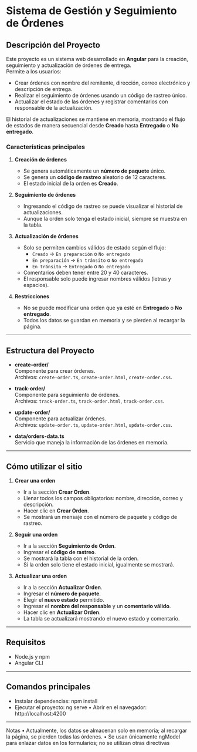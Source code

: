 
# Sistema de Gestión y Seguimiento de Órdenes
## Descripción del Proyecto
Este proyecto es un sistema web desarrollado en **Angular** para la creación, seguimiento y actualización de órdenes de entrega.  
Permite a los usuarios:
- Crear órdenes con nombre del remitente, dirección, correo electrónico y descripción de entrega.
- Realizar el seguimiento de órdenes usando un código de rastreo único.
- Actualizar el estado de las órdenes y registrar comentarios con responsable de la actualización.

El historial de actualizaciones se mantiene en memoria, mostrando el flujo de estados de manera secuencial desde **Creado** hasta **Entregado** o **No entregado**.

### Características principales

1. **Creación de órdenes**  
   - Se genera automáticamente un **número de paquete** único.  
   - Se genera un **código de rastreo** aleatorio de 12 caracteres.  
   - El estado inicial de la orden es **Creado**.

2. **Seguimiento de órdenes**  
   - Ingresando el código de rastreo se puede visualizar el historial de actualizaciones.  
   - Aunque la orden solo tenga el estado inicial, siempre se muestra en la tabla.

3. **Actualización de órdenes**  
   - Solo se permiten cambios válidos de estado según el flujo:  
     - `Creado` → `En preparación` o `No entregado`  
     - `En preparación` → `En tránsito` o `No entregado`  
     - `En tránsito` → `Entregado` o `No entregado`  
   - Comentarios deben tener entre 20 y 40 caracteres.  
   - El responsable solo puede ingresar nombres válidos (letras y espacios).

4. **Restricciones**  
   - No se puede modificar una orden que ya esté en **Entregado** o **No entregado**.  
   - Todos los datos se guardan en memoria y se pierden al recargar la página.

---

## Estructura del Proyecto

- **create-order/**  
  Componente para crear órdenes.  
  Archivos: `create-order.ts`, `create-order.html`, `create-order.css`.

- **track-order/**  
  Componente para seguimiento de órdenes.  
  Archivos: `track-order.ts`, `track-order.html`, `track-order.css`.

- **update-order/**  
  Componente para actualizar órdenes.  
  Archivos: `update-order.ts`, `update-order.html`, `update-order.css`.

- **data/orders-data.ts**  
  Servicio que maneja la información de las órdenes en memoria.

---

## Cómo utilizar el sitio

1. **Crear una orden**  
   - Ir a la sección **Crear Orden**.  
   - Llenar todos los campos obligatorios: nombre, dirección, correo y descripción.  
   - Hacer clic en **Crear Orden**.  
   - Se mostrará un mensaje con el número de paquete y código de rastreo.

2. **Seguir una orden**  
   - Ir a la sección **Seguimiento de Orden**.  
   - Ingresar el **código de rastreo**.  
   - Se mostrará la tabla con el historial de la orden.  
   - Si la orden solo tiene el estado inicial, igualmente se mostrará.

3. **Actualizar una orden**  
   - Ir a la sección **Actualizar Orden**.  
   - Ingresar el **número de paquete**.  
   - Elegir el **nuevo estado** permitido.  
   - Ingresar el **nombre del responsable** y un **comentario válido**.  
   - Hacer clic en **Actualizar Orden**.  
   - La tabla se actualizará mostrando el nuevo estado y comentario.

---

## Requisitos

- Node.js y npm
- Angular CLI

---

## Comandos principales

- Instalar dependencias:
  npm install
-	Ejecutar el proyecto:
	ng serve
•	Abrir en el navegador: http://localhost:4200
________________________________________
Notas
•	Actualmente, los datos se almacenan solo en memoria; al recargar la página, se pierden todas las órdenes.
•	Se usan únicamente ngModel para enlazar datos en los formularios; no se utilizan otras directivas
